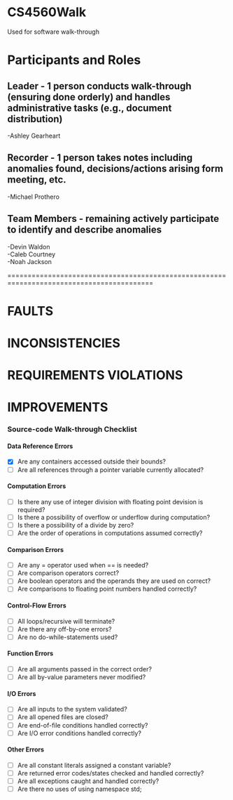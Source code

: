 # CS4560Walk
Used for software walk-through

# Participants and Roles

## Leader - 1 person conducts walk-through (ensuring done orderly) and handles administrative tasks (e.g., document distribution)
-Ashley Gearheart

## Recorder - 1 person takes notes including anomalies found, decisions/actions arising form meeting, etc.
-Michael Prothero

## Team Members - remaining actively participate to identify and describe anomalies
-Devin Waldon     
-Caleb Courtney  
-Noah Jackson    



==========================================================================================

# FAULTS     







# INCONSISTENCIES     







# REQUIREMENTS VIOLATIONS     






# IMPROVEMENTS     





### Source-code Walk-through Checklist

#### Data Reference Errors
- [X] Are any containers accessed outside their bounds?
- [ ] Are all references through a pointer variable currently allocated?

#### Computation Errors
- [ ] Is there any use of integer division with floating point devision is required?
- [ ] Is there a possibility of overflow or underflow during computation?
- [ ] Is there a possibility of a divide by zero?
- [ ] Are the order of operations in computations assumed correctly?

#### Comparison Errors
- [ ] Are any = operator used when == is needed?
- [ ] Are comparison operators correct?
- [ ] Are boolean operators and the operands they are used on correct?
- [ ] Are comparisons to floating point numbers handled correctly?

#### Control-Flow Errors
- [ ] All loops/recursive will terminate?
- [ ] Are there any off-by-one errors?
- [ ] Are no do-while-statements used?

#### Function Errors
- [ ] Are all arguments passed in the correct order?
- [ ] Are all by-value parameters never modified?

#### I/O Errors
- [ ] Are all inputs to the system validated?
- [ ] Are all opened files are closed?
- [ ] Are end-of-file conditions handled correctly?
- [ ] Are I/O error conditions handled correctly?

#### Other Errors
- [ ] Are all constant literals assigned a constant variable?
- [ ] Are returned error codes/states checked and handled correctly?
- [ ] Are all exceptions caught and handled correctly?
- [ ] Are there no uses of using namespace std;
